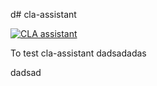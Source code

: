 d# cla-assistant

<a href="https://cla-assistant.io/safeamiiir/cla-assistant"><img src="https://cla-assistant.io/readme/badge/safeamiiir/cla-assistant" alt="CLA assistant" /></a>


To test cla-assistant dadsadadas

dadsad
